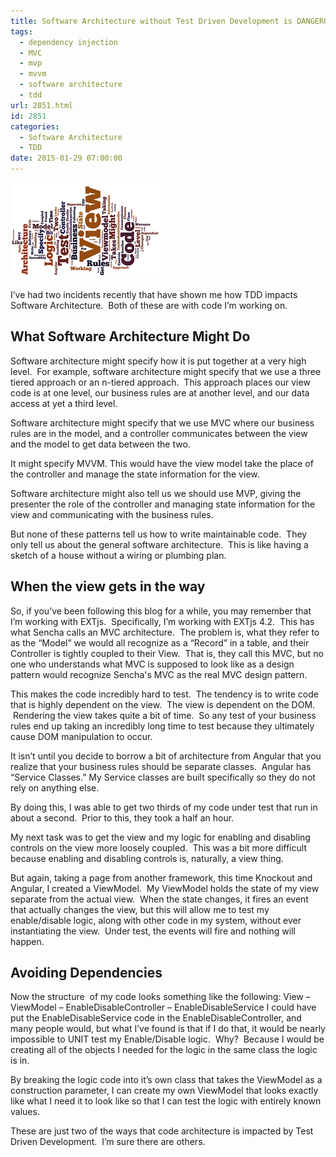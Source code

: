 ```yaml
---
title: Software Architecture without Test Driven Development is DANGEROUS!
tags:
  - dependency injection
  - MVC
  - mvp
  - mvvm
  - software architecture
  - tdd
url: 2851.html
id: 2851
categories:
  - Software Architecture
  - TDD
date: 2015-01-29 07:00:00
---
```


![TDD Impacts Software Architecture](/uploads/2015/01/TddImpactsSoftwareArchitecture.png "TddImpactsSoftwareArchitecture")

I’ve had two incidents recently that have shown me how TDD impacts Software Architecture.  Both of these are with code I’m working on.

<!-- more -->

What Software Architecture Might Do
-----------------------------------

Software architecture might specify how it is put together at a very high level.  For example, software architecture might specify that we use a three tiered approach or an n-tiered approach.  This approach places our view code is at one level, our business rules are at another level, and our data access at yet a third level.

Software architecture might specify that we use MVC where our business rules are in the model, and a controller communicates between the view and the model to get data between the two.

It might specify MVVM. This would have the view model take the place of the controller and manage the state information for the view.

Software architecture might also tell us we should use MVP, giving the presenter the role of the controller and managing state information for the view and communicating with the business rules.

But none of these patterns tell us how to write maintainable code.  They only tell us about the general software architecture.  This is like having a sketch of a house without a wiring or plumbing plan.

When the view gets in the way
-----------------------------

So, if you’ve been following this blog for a while, you may remember that I’m working with EXTjs.  Specifically, I’m working with EXTjs 4.2.  This has what Sencha calls an MVC architecture.  The problem is, what they refer to as the “Model” we would all recognize as a “Record” in a table, and their Controller is tightly coupled to their View.  That is, they call this MVC, but no one who understands what MVC is supposed to look like as a design pattern would recognize Sencha's MVC as the real MVC design pattern.

This makes the code incredibly hard to test.  The tendency is to write code that is highly dependent on the view.  The view is dependent on the DOM.  Rendering the view takes quite a bit of time.  So any test of your business rules end up taking an incredibly long time to test because they ultimately cause DOM manipulation to occur.

It isn’t until you decide to borrow a bit of architecture from Angular that you realize that your business rules should be separate classes.  Angular has “Service Classes.” My Service classes are built specifically so they do not rely on anything else.

By doing this, I was able to get two thirds of my code under test that run in about a second.  Prior to this, they took a half an hour.

My next task was to get the view and my logic for enabling and disabling controls on the view more loosely coupled.  This was a bit more difficult because enabling and disabling controls is, naturally, a view thing.

But again, taking a page from another framework, this time Knockout and Angular, I created a ViewModel.  My ViewModel holds the state of my view separate from the actual view.  When the state changes, it fires an event that actually changes the view, but this will allow me to test my enable/disable logic, along with other code in my system, without ever instantiating the view.  Under test, the events will fire and nothing will happen.

Avoiding Dependencies
---------------------

Now the structure  of my code looks something like the following: View – ViewModel – EnableDisableController – EnableDisableService I could have put the EnableDisableService code in the EnableDisableController, and many people would, but what I’ve found is that if I do that, it would be nearly impossible to UNIT test my Enable/Disable logic.  Why?  Because I would be creating all of the objects I needed for the logic in the same class the logic is in.

By breaking the logic code into it’s own class that takes the ViewModel as a construction parameter, I can create my own ViewModel that looks exactly like what I need it to look like so that I can test the logic with entirely known values.

These are just two of the ways that code architecture is impacted by Test Driven Development.  I’m sure there are others.
